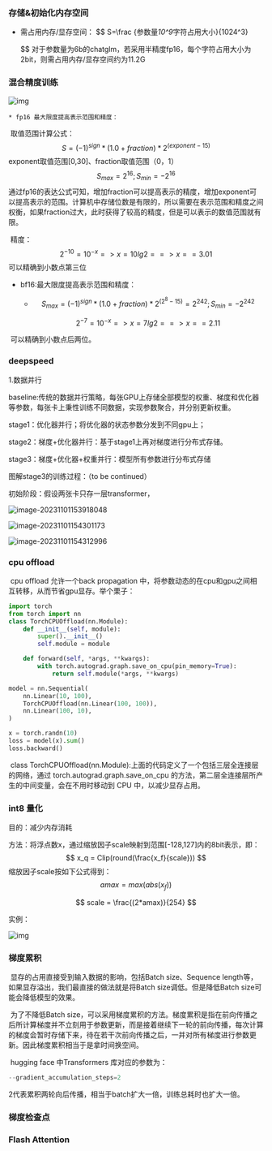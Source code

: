 ### 存储&初始化内存空间

* 需占用内存/显存空间：
  $$
  S=\frac {参数量*10^9*字符占用大小}{1024^3}
    
  $$
  对于参数量为6b的chatglm，若采用半精度fp16，每个字符占用大小为2bit，则需占用内存/显存空间约为11.2G

### 混合精度训练

![img](https://pic4.zhimg.com/80/v2-5e80264a8fe8ffaf312d08a50ce103eb_1440w.webp)

	* fp16 最大限度提高表示范围和精度：

​		取值范围计算公式：
$$
S=(-1)^{sign} *(1.0+fraction)*2^{(exponent-15)}
$$
exponent取值范围[0,30]、fraction取值范围（0，1）
$$
S_{max}= 2^{16}  ;S_{min} =-2^{16}
$$
​			通过fp16的表达公式可知，增加fraction可以提高表示的精度，增加exponent可以提高表示的范围。计算机中存储位数是有限的，所以需要在表示范围和精度之间权衡，如果fraction过大，此时获得了较高的精度，但是可以表示的数值范围就有限。

​	精度：
$$
2^{-10} = 10^{-x} => x=10lg2  ==>x==3.01
$$
​	可以精确到小数点第三位

 * bf16:最大限度提高表示范围和精度：

   * $$
     S_{max} =(-1)^{sign} *(1.0+fraction)*2^{(2^{8}-15)}=2^{242};
     S_{min} =-2^{242}
     $$

     $$
     2^{-7} = 10^{-x} => x=7lg2  ==>x==2.11
     $$

​		可以精确到小数点后两位。



### deepspeed

1.数据并行

baseline:传统的数据并行策略，每张GPU上存储全部模型的权重、梯度和优化器等参数，每张卡上秉性训练不同数据，实现参数聚合，并分别更新权重。

stage1：优化器并行；将优化器的状态参数分发到不同gpu上；

stage2：梯度+优化器并行：基于stage1上再对梯度进行分布式存储。

stage3：梯度+优化器+权重并行：模型所有参数进行分布式存储



图解stage3的训练过程：（to be continued）

初始阶段：假设两张卡只存一层transformer，

![image-20231101153918048](C:\Users\huangkai\AppData\Roaming\Typora\typora-user-images\image-20231101153918048.png)

![image-20231101154301173](C:\Users\huangkai\AppData\Roaming\Typora\typora-user-images\image-20231101154301173.png)

![image-20231101154312996](C:\Users\huangkai\AppData\Roaming\Typora\typora-user-images\image-20231101154312996.png)



### cpu offload

​		cpu offload 允许一个back propagation 中，将参数动态的在cpu和gpu之间相互转移，从而节省gpu显存。举个栗子：

```python
import torch 
from torch import nn
class TorchCPUOffload(nn.Module):
    def __init__(self, module):
        super().__init__()
        self.module = module

    def forward(self, *args, **kwargs):
        with torch.autograd.graph.save_on_cpu(pin_memory=True):
            return self.module(*args, **kwargs)

model = nn.Sequential(
    nn.Linear(10, 100),
    TorchCPUOffload(nn.Linear(100, 100)),
    nn.Linear(100, 10),
)

x = torch.randn(10)
loss = model(x).sum()
loss.backward()
```

​		class TorchCPUOffload(nn.Module):上面的代码定义了一个包括三层全连接层的网络，通过 torch.autograd.graph.save_on_cpu 的方法，第二层全连接层所产生的中间变量，会在不用时移动到 CPU 中，以减少显存占用。

### int8 量化

目的：减少内存消耗

方法：将浮点数x，通过缩放因子scale映射到范围[-128,127]内的8bit表示，即：
$$
x_q = Clip(round(\frac{x_f}{scale}))
$$
缩放因子scale按如下公式得到：
$$
amax  = max(abs(x_f))
$$

$$
scale = \frac{(2*amax)}{254}
$$

实例：

![img](https://pic4.zhimg.com/v2-af2eaf59e0e9409d1587fe9ba82dadcb_r.jpg)

### 梯度累积

​		显存的占用直接受到输入数据的影响，包括Batch size、Sequence length等，如果显存溢出，我们最直接的做法就是将Batch size调低。但是降低Batch size可能会降低模型的效果。

​		为了不降低Batch size，可以采用梯度累积的方法。梯度累积是指在前向传播之后所计算梯度并不立刻用于参数更新，而是接着继续下一轮的前向传播，每次计算的梯度会暂时存储下来，待在若干次前向传播之后，一并对所有梯度进行参数更新。因此梯度累积相当于是拿时间换空间。

​	hugging face 中Transformers 库对应的参数为：

```python
--gradient_accumulation_steps=2
```

2代表累积两轮向后传播，相当于batch扩大一倍，训练总耗时也扩大一倍。

### 梯度检查点



###  Flash Attention